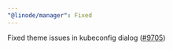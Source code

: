 ```yaml
---
"@linode/manager": Fixed
---
```


Fixed theme issues in kubeconfig dialog ([#9705](https://github.com/linode/manager/pull/9705))
